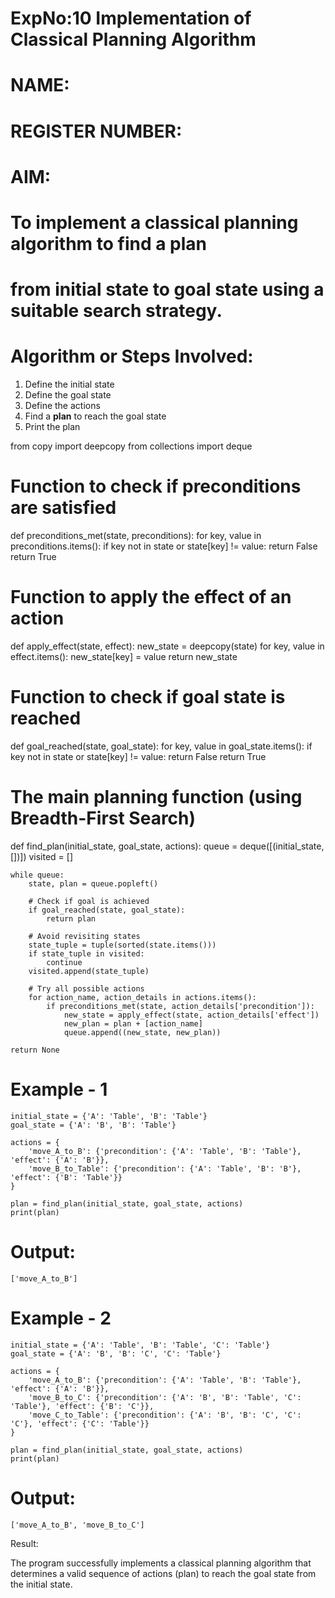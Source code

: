 # ExpNo:10 Implementation of Classical Planning Algorithm
# NAME: </li>
# REGISTER NUMBER:  </li>

# AIM:
# To implement a classical planning algorithm to find a plan
# from initial state to goal state using a suitable search strategy.


# Algorithm or Steps Involved:
<ol>
  <li>Define the initial state</li>
  <li>Define the goal state</li>
  <li>Define the actions</li>
  <li>Find a <b>plan</b> to reach the goal state</li>
  <li>Print the plan</li>
</ol>


from copy import deepcopy
from collections import deque

# Function to check if preconditions are satisfied
def preconditions_met(state, preconditions):
    for key, value in preconditions.items():
        if key not in state or state[key] != value:
            return False
    return True

# Function to apply the effect of an action
def apply_effect(state, effect):
    new_state = deepcopy(state)
    for key, value in effect.items():
        new_state[key] = value
    return new_state

# Function to check if goal state is reached
def goal_reached(state, goal_state):
    for key, value in goal_state.items():
        if key not in state or state[key] != value:
            return False
    return True

# The main planning function (using Breadth-First Search)
def find_plan(initial_state, goal_state, actions):
    queue = deque([(initial_state, [])])
    visited = []

    while queue:
        state, plan = queue.popleft()

        # Check if goal is achieved
        if goal_reached(state, goal_state):
            return plan

        # Avoid revisiting states
        state_tuple = tuple(sorted(state.items()))
        if state_tuple in visited:
            continue
        visited.append(state_tuple)

        # Try all possible actions
        for action_name, action_details in actions.items():
            if preconditions_met(state, action_details['precondition']):
                new_state = apply_effect(state, action_details['effect'])
                new_plan = plan + [action_name]
                queue.append((new_state, new_plan))

    return None
    
# Example - 1
```
initial_state = {'A': 'Table', 'B': 'Table'}
goal_state = {'A': 'B', 'B': 'Table'}

actions = {
    'move_A_to_B': {'precondition': {'A': 'Table', 'B': 'Table'}, 'effect': {'A': 'B'}},
    'move_B_to_Table': {'precondition': {'A': 'Table', 'B': 'B'}, 'effect': {'B': 'Table'}}
}

plan = find_plan(initial_state, goal_state, actions)
print(plan)
```
# Output:
```
['move_A_to_B']
```
# Example - 2
```
initial_state = {'A': 'Table', 'B': 'Table', 'C': 'Table'}
goal_state = {'A': 'B', 'B': 'C', 'C': 'Table'}

actions = {
    'move_A_to_B': {'precondition': {'A': 'Table', 'B': 'Table'}, 'effect': {'A': 'B'}},
    'move_B_to_C': {'precondition': {'A': 'B', 'B': 'Table', 'C': 'Table'}, 'effect': {'B': 'C'}},
    'move_C_to_Table': {'precondition': {'A': 'B', 'B': 'C', 'C': 'C'}, 'effect': {'C': 'Table'}}
}

plan = find_plan(initial_state, goal_state, actions)
print(plan)
```
# Output:
```
['move_A_to_B', 'move_B_to_C']
```
 Result:</li>

The program successfully implements a classical planning algorithm that determines a valid sequence of actions (plan) to reach the goal state from the initial state.</li>

